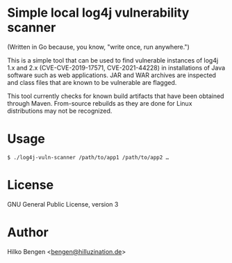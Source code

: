 # Simple local log4j vulnerability scanner

(Written in Go because, you know, "write once, run anywhere.")

This is a simple tool that can be used to find vulnerable instances of
log4j 1.x and 2.x (CVE-CVE-2019-17571, CVE-2021-44228) in
installations of Java software such as web applications. JAR and WAR
archives are inspected and class files that are known to be vulnerable
are flagged.

This tool currently checks for known build artifacts that have been
obtained through Maven. From-source rebuilds as they are done for
Linux distributions may not be recognized.

# Usage

``` console
$ ./log4j-vuln-scanner /path/to/app1 /path/to/app2 …
```

# License

GNU General Public License, version 3

# Author

Hilko Bengen <<bengen@hilluzination.de>>
